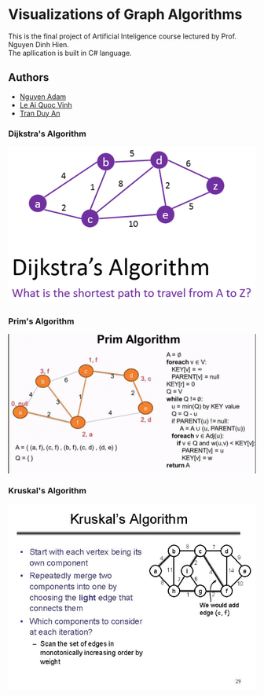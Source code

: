 # **Visualizations of Graph Algorithms**
This is the final project of Artificial Inteligence course lectured by Prof. Nguyen Dinh Hien.<br />
The apllication is built in C# language.

## **Authors**
- [Nguyen Adam](https://github.com/duonggiakhanhb)
- [Le Ai Quoc Vinh](https://github.com/tuiiitendinh)
- [Tran Duy An](https://github.com/an5220001)  


### Dijkstra's Algorithm 

![](/Images/readme/Dijkstra.png?raw=true "Dijkstra")

### Prim's Algorithm

![](/Images/readme/prim-algorithm.jpg?raw=true "Prim")

### Kruskal's Algorithm

![](/Images/readme/Kruskal.jpg?raw=true "Kruskal")
